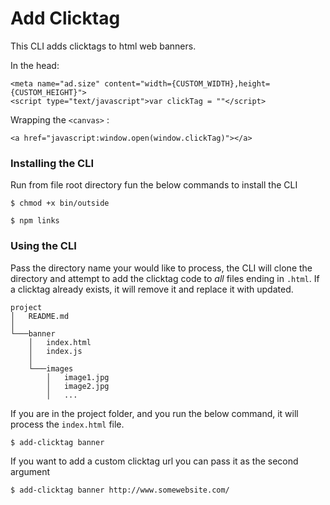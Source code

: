 # Add Clicktag

This CLI adds clicktags to html web banners.

In the head:

```
<meta name="ad.size" content="width={CUSTOM_WIDTH},height={CUSTOM_HEIGHT}">
<script type="text/javascript">var clickTag = ""</script>
```

Wrapping the `<canvas>` :

```
<a href="javascript:window.open(window.clickTag)"></a>

```


### Installing the CLI

Run from file root directory fun the below commands to install the CLI

```
$ chmod +x bin/outside

```

```
$ npm links

```

### Using the CLI

Pass the directory name your would like to process, the CLI will clone the directory and attempt to add the clicktag code to *all* files ending in `.html`. If a clicktag already exists, it will remove it and replace it with updated.

```
project
│   README.md   
│
└───banner
    │   index.html
    │   index.js
    │
    └───images
        │   image1.jpg
        │   image2.jpg
        │   ...

```

If you are in the project folder, and you run the below command, it will process the `index.html` file.

```
$ add-clicktag banner
```

If you want to add a custom clicktag url you can pass it as the second argument

```
$ add-clicktag banner http://www.somewebsite.com/
```
